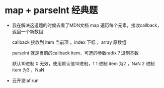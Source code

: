 # map + parseInt 经典题

- 我在解决这道题的时候去看了MDN文档
    map
    遍历每个元素，接收callback，返回一个新数组

    callback 
    接收到 item 当前项 ，index 下标 ，array 原数组

    parseInt 就是当前的callback item，可选的参数radix？进制基数

    默认10进制
    0 无效，使用默认值10进制，1
    1 进制 item 为2 ，NaN
    2 进制 item 为3 ，NaN

- 云开发laf.run
